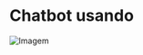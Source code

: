 # Chatbot usando 

![Imagem](https://user-images.githubusercontent.com/101840230/188331014-484b7308-bdc1-4377-95fe-8eb7c8572848.png)
